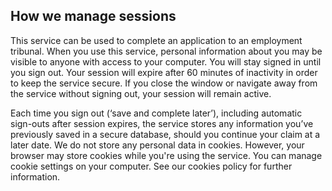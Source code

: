 <h2 class="legend">How we manage sessions</h2>
This service can be used to complete an application to an employment tribunal. When you use this service, personal information about you may be visible to anyone with access to your computer.
You will stay signed in until you sign out. Your session will expire after 60 minutes of inactivity in order to keep the service secure. If you close the window or navigate away from the service without signing out, your session will remain active.

Each time you sign out (‘save and complete later’), including automatic sign-outs after session expires, the service stores any information you’ve previously saved in a secure database, should you continue your claim at a later date.
We do not store any personal data in cookies. However, your browser may store cookies while you're using the service. You can manage cookie settings on your computer. See our cookies policy for further information.
